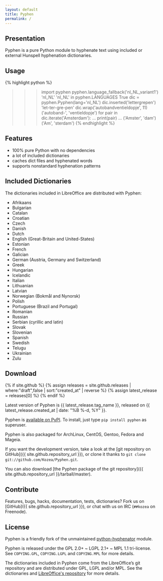 ```yaml
---
layout: default
title: Pyphen
permalink: /
---
```


Presentation
------------

Pyphen is a pure Python module to hyphenate text using included or external
Hunspell hyphenation dictionaries.


Usage
-----

{% highlight python %}
>>> import pyphen
>>> pyphen.language_fallback('nl_NL_variant1')
'nl_NL'
>>> 'nl_NL' in pyphen.LANGUAGES
True
>>> dic = pyphen.Pyphen(lang='nl_NL')
>>> dic.inserted('lettergrepen')
'let-ter-gre-pen'
>>> dic.wrap('autobandventieldopje', 11)
('autoband-', 'ventieldopje')
>>> for pair in dic.iterate('Amsterdam'):
...     print(pair)
...
('Amster', 'dam')
('Am', 'sterdam')
{% endhighlight %}


Features
--------

- 100% pure Python with no dependencies
- a lot of included dictionaries
- caches dict files and hyphenated words
- supports nonstandard hyphenation patterns


Included Dictionaries
---------------------

The dictionaries included in LibreOffice are distributed with Pyphen:

- Afrikaans
- Bulgarian
- Catalan
- Croatian
- Czech
- Danish
- Dutch
- English (Great-Britain and United-States)
- Estonian
- French
- Galician
- German (Austria, Germany and Switzerland)
- Greek
- Hungarian
- Icelandic
- Italian
- Lithuanian
- Latvian
- Norwegian (Bokmål and Nynorsk)
- Polish
- Portuguese (Brazil and Portugal)
- Romanian
- Russian
- Serbian (cyrillic and latin)
- Slovak
- Slovenian
- Spanish
- Swedish
- Telugu
- Ukrainian
- Zulu


Download
--------

{% if site.github %}
  {% assign releases = site.github.releases | where:"draft",false | sort:"created_at" | reverse %}
  {% assign latest_release = releases[0] %}
{% endif %}

Latest version of Pyphen is {{ latest_release.tag_name }}, released on
{{ latest_release.created_at | date: "%B %-d, %Y" }}.

Pyphen is [available on PyPI](http://pypi.python.org/pypi/Pyphen/). To
install, just type `pip install pyphen` as superuser.

Pyphen is also packaged for ArchLinux, CentOS, Gentoo, Fedora and Mageia.

If you want the development version, take a look at the
[git repository on GitHub]({{ site.github.repository_url }}), or clone it
thanks to `git clone git://github.com/Kozea/Pyphen.git`.

You can also download
[the Pyphen package of the git repository]({{ site.github.repository_url }}/tarball/master).


Contribute
----------

Features, bugs, hacks, documentation, tests, dictionaries? Fork us on
[GitHub]({{ site.github.repository_url }}), or chat with us on IRC (`##kozea`
on Freenode).


License
-------

Pyphen is a friendly fork of the unmaintained
[python-hyphenator](https://code.google.com/p/python-hyphenator/) module.

Pyphen is released under the GPL 2.0+ ~ LGPL 2.1+ ~ MPL 1.1 tri-license. See
`COPYING.GPL`, `COPYING.LGPL` and `COPYING.MPL` for more details.

The dictionaries included in Pyphen come from the LibreOffice’s git repository
and are distributed under GPL, LGPL and/or MPL. See the dictionaries and
[LibreOffice's repository](http://cgit.freedesktop.org/libreoffice/dictionaries/tree/)
for more details.
